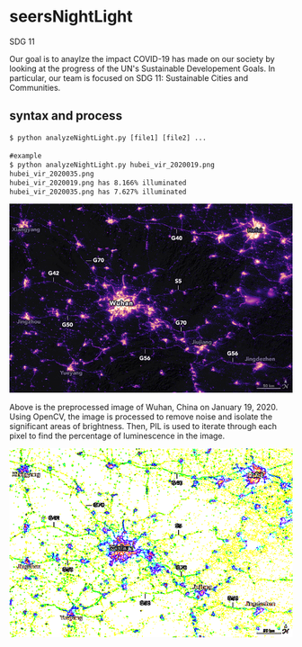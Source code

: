 # seersNightLight

SDG 11

Our goal is to anaylze the impact COVID-19 has made on our society by looking at the 
progress of the UN's Sustainable Developement Goals. In particular, our team is focused
on SDG 11: Sustainable Cities and Communities.

## syntax and process
```
$ python analyzeNightLight.py [file1] [file2] ...

#example
$ python analyzeNightLight.py hubei_vir_2020019.png hubei_vir_2020035.png
hubei_vir_2020019.png has 8.166% illuminated
hubei_vir_2020035.png has 7.627% illuminated

```

![Hubei January](hubei_vir_2020019.png)

Above is the preprocessed image of Wuhan, China on January 19, 2020. Using
OpenCV, the image is processed to remove noise and isolate the significant
areas of brightness. Then, PIL is used to iterate through each pixel to find
the percentage of luminescence in the image.

![Hubei January Processed](hubei_vir_2020019_cleaned.png)
